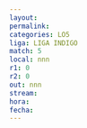 ```yaml
---
layout: 
permalink: 
categories: LO5
liga: LIGA INDIGO
match: 5
local: nnn
r1: 0
r2: 0
out: nnn
stream: 
hora: 
fecha:
---
```


